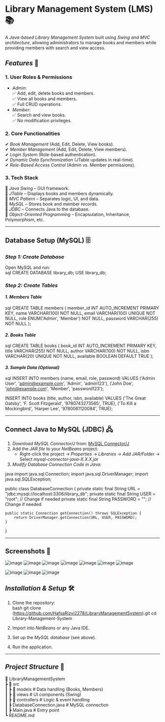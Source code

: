 

# Library Management System (LMS) 📚  

A *Java-based Library Management System* built using *Swing and MVC architecture*, allowing administrators to manage books and members while providing members with search and view access.  

## *Features* 🚀  

### 1. User Roles & Permissions  
- *Admin*:  
  ✅ Add, edit, delete books and members.  
  ✅ View all books and members.  
  ✅ Full CRUD operations.  
- *Member*:  
  ✅ Search and view books.  
  ✅ No modification privileges.  

### 2. Core Functionalities 
✔ *Book Management* (Add, Edit, Delete, View books).  
✔ *Member Management* (Add, Edit, Delete, View members).  
✔ *Login System* (Role-based authentication).  
✔ *Dynamic Data Synchronization* (JTable updates in real-time).  
✔ *Role-Based Access Control* (Admin vs. Member permissions).  

### 3. Tech Stack  
🔹 *Java Swing* – GUI framework.  
🔹 *JTable* – Displays books and members dynamically.  
🔹 *MVC Pattern* – Separates logic, UI, and data.  
🔹 *MySQL* – Stores book and member records.  
🔹 *JDBC* – Connects Java to the database.  
🔹 *Object-Oriented Programming* – Encapsulation, Inheritance, Polymorphism, etc.  

---

## Database Setup (MySQL) 🗄  

### *Step 1: Create Database*  
Open MySQL and run:  
sql
CREATE DATABASE library_db;
USE library_db;


### *Step 2: Create Tables*  

#### *1. Members Table*  
sql
CREATE TABLE members (
    member_id INT AUTO_INCREMENT PRIMARY KEY,
    name VARCHAR(100) NOT NULL,
    email VARCHAR(100) UNIQUE NOT NULL,
    role ENUM('Admin', 'Member') NOT NULL,
    password VARCHAR(255) NOT NULL
);


#### *2. Books Table*  
sql
CREATE TABLE books (
    book_id INT AUTO_INCREMENT PRIMARY KEY,
    title VARCHAR(255) NOT NULL,
    author VARCHAR(100) NOT NULL,
    isbn VARCHAR(20) UNIQUE NOT NULL,
    available BOOLEAN DEFAULT TRUE
);


#### *3. Sample Data (Optional)*  
sql
INSERT INTO members (name, email, role, password) VALUES
('Admin User', 'admin@example.com', 'Admin', 'admin123'),
('John Doe', 'john@example.com', 'Member', 'password123');

INSERT INTO books (title, author, isbn, available) VALUES
('The Great Gatsby', 'F. Scott Fitzgerald', '9780743273565', TRUE),
('To Kill a Mockingbird', 'Harper Lee', '9780061120084', TRUE);


---

## Connect Java to MySQL (JDBC) 🖧 

1. *Download MySQL Connector/J* from: [MySQL Connector/J](https://dev.mysql.com/downloads/connector/j/)  
2. Add the *JAR file* to your *NetBeans* project:  
   - Right-click the project → *Properties* → *Libraries* → *Add JAR/Folder* → Select *mysql-connector-java-X.X.X.jar*  
3. *Modify Database Connection Code in Java:*  

java
import java.sql.Connection;
import java.sql.DriverManager;
import java.sql.SQLException;

public class DatabaseConnection {
    private static final String URL = "jdbc:mysql://localhost:3306/library_db";
    private static final String USER = "root";  // Change if needed
    private static final String PASSWORD = "";  // Change if needed

    public static Connection getConnection() throws SQLException {
        return DriverManager.getConnection(URL, USER, PASSWORD);
    }
}


---

## Screenshots 📸  

 ![image](https://github.com/user-attachments/assets/b4f64afb-ef9e-43d3-9df3-86b1cc39fa46)
 ![image](https://github.com/user-attachments/assets/c0e1b09c-835f-4003-98d1-b4fffde36954)
 ![image](https://github.com/user-attachments/assets/a76addf1-f754-436f-aad0-39612af9cb1b)
 ![image](https://github.com/user-attachments/assets/1b4e51fd-300b-4634-a0d1-83077f9f638e)
 ![image](https://github.com/user-attachments/assets/e5ca3f74-102a-4087-b5fb-d40e91a6fba1)
 ![image](https://github.com/user-attachments/assets/a1c64c1e-07b3-498d-bc12-5a825daf571b)
 ![image](https://github.com/user-attachments/assets/991277d9-7c39-4ef9-80ec-32d2abf5fa14)
 
 ![image](https://github.com/user-attachments/assets/b4faf7ad-bc9d-49c5-a26c-ce16924c483a)
 ![image](https://github.com/user-attachments/assets/5092ad74-6d92-42a3-9cf4-e04c372c72f8)
 ![image](https://github.com/user-attachments/assets/590f69ba-1305-4fe1-98c1-5ed423668dfe)




## *Installation & Setup* 🛠  

1. Clone the repository:  
   bash
   git clone (https://github.com/HafsaRizvi2278/LibraryManagementSystem).git
   cd Library-Management-System
     
2. Import into *NetBeans* or any Java IDE.  
3. Set up the *MySQL database* (see above).  
4. Run the application.  

---

## *Project Structure* 📂  


📁 LibraryManagementSystem  
 ┣ 📁 src  
 ┃ ┣ 📂 models  # Data handling (Books, Members)  
 ┃ ┣ 📂 views   # UI components (Swing)  
 ┃ ┣ 📂 controllers  # Logic & event handling  
 ┃ ┣ DatabaseConnection.java  # MySQL connection  
 ┃ ┣ Main.java  # Entry point  
 ┗ README.md  
  

